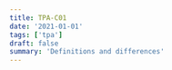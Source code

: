 ```yaml
---
title: TPA-C01
date: '2021-01-01'
tags: ['tpa']
draft: false
summary: 'Definitions and differences'
---
```

